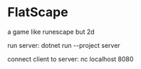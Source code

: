 # FlatScape
a game like runescape but 2d

run server: 
dotnet run --project server

connect client to server:
nc localhost 8080
